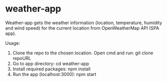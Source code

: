 # weather-app

Weather-app gets the weather information (location, temperature, humidity and wind speed) for the current location from OpenWeatherMap API (SPA app).

Usage:

1. Clone the repo to the chosen location. Open cmd and run: git clone repoURL
2. Go to app directory: cd weather-app
3. Install required packages: npm install 
4. Run the app (localhost:3000): npm start
